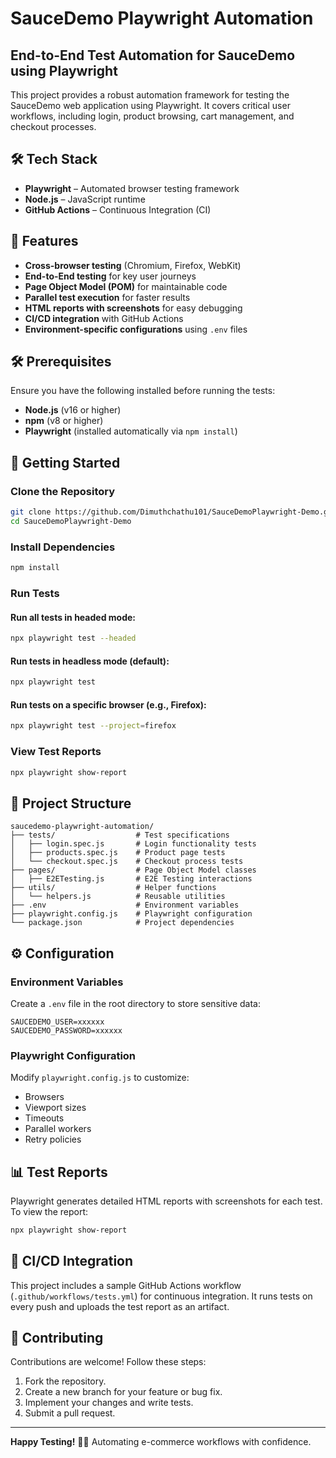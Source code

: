 # SauceDemo Playwright Automation

## End-to-End Test Automation for SauceDemo using Playwright

This project provides a robust automation framework for testing the SauceDemo web application using Playwright. It covers critical user workflows, including login, product browsing, cart management, and checkout processes.

## 🛠 Tech Stack
- **Playwright** – Automated browser testing framework
- **Node.js** – JavaScript runtime
- **GitHub Actions** – Continuous Integration (CI)

## 🚀 Features
- **Cross-browser testing** (Chromium, Firefox, WebKit)
- **End-to-End testing** for key user journeys
- **Page Object Model (POM)** for maintainable code
- **Parallel test execution** for faster results
- **HTML reports with screenshots** for easy debugging
- **CI/CD integration** with GitHub Actions
- **Environment-specific configurations** using `.env` files

## 🛠 Prerequisites
Ensure you have the following installed before running the tests:
- **Node.js** (v16 or higher)
- **npm** (v8 or higher)
- **Playwright** (installed automatically via `npm install`)

## 🏁 Getting Started
### Clone the Repository
```bash
git clone https://github.com/Dimuthchathu101/SauceDemoPlaywright-Demo.git
cd SauceDemoPlaywright-Demo
```
### Install Dependencies
```bash
npm install
```
### Run Tests
#### Run all tests in headed mode:
```bash
npx playwright test --headed
```
#### Run tests in headless mode (default):
```bash
npx playwright test
```
#### Run tests on a specific browser (e.g., Firefox):
```bash
npx playwright test --project=firefox
```
### View Test Reports
```bash
npx playwright show-report
```

## 📂 Project Structure
```
saucedemo-playwright-automation/
├── tests/                  # Test specifications
│   ├── login.spec.js       # Login functionality tests
│   ├── products.spec.js    # Product page tests
│   └── checkout.spec.js    # Checkout process tests
├── pages/                  # Page Object Model classes
│   ├── E2ETesting.js       # E2E Testing interactions
├── utils/                  # Helper functions
│   └── helpers.js          # Reusable utilities
├── .env                    # Environment variables
├── playwright.config.js    # Playwright configuration
└── package.json            # Project dependencies
```

## ⚙️ Configuration
### Environment Variables
Create a `.env` file in the root directory to store sensitive data:
```
SAUCEDEMO_USER=xxxxxx
SAUCEDEMO_PASSWORD=xxxxxx

```
### Playwright Configuration
Modify `playwright.config.js` to customize:
- Browsers
- Viewport sizes
- Timeouts
- Parallel workers
- Retry policies

## 📊 Test Reports
Playwright generates detailed HTML reports with screenshots for each test. To view the report:
```bash
npx playwright show-report
```

## 🔄 CI/CD Integration
This project includes a sample GitHub Actions workflow (`.github/workflows/tests.yml`) for continuous integration. It runs tests on every push and uploads the test report as an artifact.

## 🤝 Contributing
Contributions are welcome! Follow these steps:
1. Fork the repository.
2. Create a new branch for your feature or bug fix.
3. Implement your changes and write tests.
4. Submit a pull request.

---

**Happy Testing!** 🚀✨
Automating e-commerce workflows with confidence.

